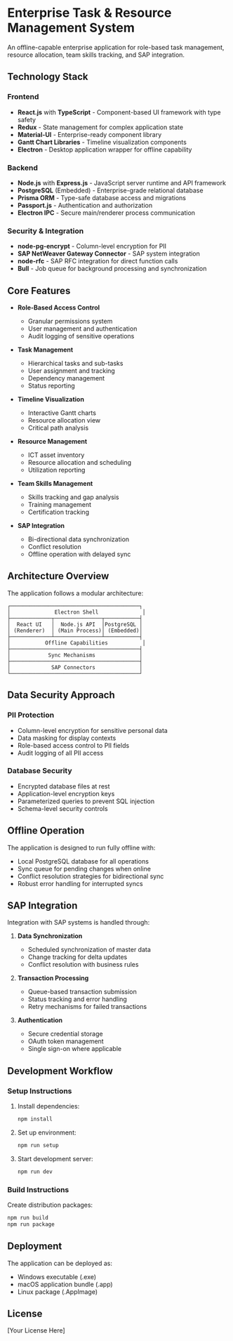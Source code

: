 # Enterprise Task & Resource Management System

An offline-capable enterprise application for role-based task management, resource allocation, team skills tracking, and SAP integration.

## Technology Stack

### Frontend
- **React.js** with **TypeScript** - Component-based UI framework with type safety
- **Redux** - State management for complex application state
- **Material-UI** - Enterprise-ready component library
- **Gantt Chart Libraries** - Timeline visualization components
- **Electron** - Desktop application wrapper for offline capability

### Backend
- **Node.js** with **Express.js** - JavaScript server runtime and API framework
- **PostgreSQL** (Embedded) - Enterprise-grade relational database
- **Prisma ORM** - Type-safe database access and migrations
- **Passport.js** - Authentication and authorization
- **Electron IPC** - Secure main/renderer process communication

### Security & Integration
- **node-pg-encrypt** - Column-level encryption for PII
- **SAP NetWeaver Gateway Connector** - SAP system integration
- **node-rfc** - SAP RFC integration for direct function calls
- **Bull** - Job queue for background processing and synchronization

## Core Features

- **Role-Based Access Control**
  - Granular permissions system
  - User management and authentication
  - Audit logging of sensitive operations

- **Task Management**
  - Hierarchical tasks and sub-tasks
  - User assignment and tracking
  - Dependency management
  - Status reporting

- **Timeline Visualization**
  - Interactive Gantt charts
  - Resource allocation view
  - Critical path analysis

- **Resource Management**
  - ICT asset inventory
  - Resource allocation and scheduling
  - Utilization reporting

- **Team Skills Management**
  - Skills tracking and gap analysis
  - Training management
  - Certification tracking

- **SAP Integration**
  - Bi-directional data synchronization
  - Conflict resolution
  - Offline operation with delayed sync

## Architecture Overview

The application follows a modular architecture:

```
┌─────────────────────────────────────────┐
│              Electron Shell              │
├─────────────┬───────────────┬───────────┤
│  React UI   │  Node.js API  │PostgreSQL │
│ (Renderer)  │ (Main Process)│ (Embedded)│
├─────────────┴───────────────┴───────────┤
│           Offline Capabilities           │
├─────────────────────────────────────────┤
│            Sync Mechanisms              │
├─────────────────────────────────────────┤
│             SAP Connectors              │
└─────────────────────────────────────────┘
```

## Data Security Approach

### PII Protection
- Column-level encryption for sensitive personal data
- Data masking for display contexts
- Role-based access control to PII fields
- Audit logging of all PII access

### Database Security
- Encrypted database files at rest
- Application-level encryption keys
- Parameterized queries to prevent SQL injection
- Schema-level security controls

## Offline Operation

The application is designed to run fully offline with:

- Local PostgreSQL database for all operations
- Sync queue for pending changes when online
- Conflict resolution strategies for bidirectional sync
- Robust error handling for interrupted syncs

## SAP Integration

Integration with SAP systems is handled through:

1. **Data Synchronization**
   - Scheduled synchronization of master data
   - Change tracking for delta updates
   - Conflict resolution with business rules

2. **Transaction Processing**
   - Queue-based transaction submission
   - Status tracking and error handling
   - Retry mechanisms for failed transactions

3. **Authentication**
   - Secure credential storage
   - OAuth token management
   - Single sign-on where applicable

## Development Workflow

### Setup Instructions

1. Install dependencies:
   ```bash
   npm install
   ```

2. Set up environment:
   ```bash
   npm run setup
   ```

3. Start development server:
   ```bash
   npm run dev
   ```

### Build Instructions

Create distribution packages:
```bash
npm run build
npm run package
```

## Deployment

The application can be deployed as:

- Windows executable (.exe)
- macOS application bundle (.app)
- Linux package (.AppImage)

## License

[Your License Here]
